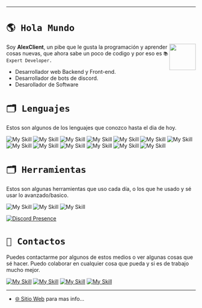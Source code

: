 
---
# ``🌎 Hola Mundo``
<img align='right' src="https://i.imgur.com/168bfMM.jpeg" width="70">

Soy **AlexClient**, un pibe que le gusta la programación y aprender cosas nuevas, que ahora sabe un poco de codigo y por eso es ``📚 Expert Developer.``

* Desarrollador web Backend y Front-end.
* Desarrollador de bots de discord.
* Desarollador de Software

# ``🗂 Lenguajes``
Estos son algunos de los lenguajes que conozco hasta el dia de hoy.

![My Skill](https://skillicons.dev/icons?i=py) ![My Skill](https://skillicons.dev/icons?i=js) ![My Skill](https://skillicons.dev/icons?i=html) ![My Skill](https://skillicons.dev/icons?i=css) ![My Skill](https://skillicons.dev/icons?i=java) ![My Skill](https://skillicons.dev/icons?i=bash) ![My Skill](https://skillicons.dev/icons?i=golang) ![My Skill](https://skillicons.dev/icons?i=c) ![My Skill](https://skillicons.dev/icons?i=cs) ![My Skill](https://skillicons.dev/icons?i=cpp) ![My Skill](https://skillicons.dev/icons?i=gradle) ![My Skill](https://skillicons.dev/icons?i=php) ![My Skill](https://skillicons.dev/icons?i=py)
 



# ``🗂 Herramientas``
Estos son algunas herramientas que uso cada día, o los que he usado y sé usar lo avanzado/basico.

![My Skill](https://skillicons.dev/icons?i=vscode) ![My Skill](https://skillicons.dev/icons?i=idea) ![My Skill](https://skillicons.dev/icons?i=discord)
 

[![Discord Presence](https://lanyard.cnrad.dev/api/381816029426221057)](https://discord.com/users/381816029426221057)


# ``📣 Contactos``
Puedes contactarme por algunos de estos medios o ver algunas cosas que sé hacer. Puedo colaborar en cualquier cosa que pueda y si es de trabajo mucho mejor.

[![My Skill](https://skillicons.dev/icons?i=discord)](https://discord.com/users/381816029426221057) [![My Skill](https://skillicons.dev/icons?i=kick)](https://youtube.com/c/AlexClient) [![My Skill](https://skillicons.dev/icons?i=github)](https://github.com/AlexClient) [![My Skill](https://skillicons.dev/icons?i=instagram)](https://www.instagram.com/alexlcient.01/) 

---

* [🌐 Sitio Web](https://alexclient.shop/) para mas info...
